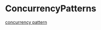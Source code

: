 # ConcurrencyPatterns

[concurrency pattern](https://github.com/Sunhick/concurrency-patterns/tree/master/patterns/src/main/java/com)